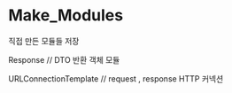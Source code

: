 # Make_Modules
직접 만든 모듈들 저장

Response // DTO 반환 객체 모듈

URLConnectionTemplate // request , response HTTP 커넥션 
